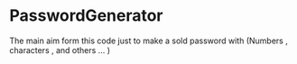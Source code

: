 # PasswordGenerator
The main aim form this code just to make a sold password with (Numbers , characters , and others ... )

